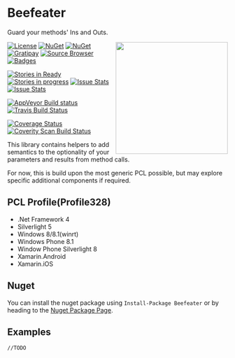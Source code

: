Beefeater
=========
Guard your methods' Ins and Outs. 

<img align="right" width="256px" height="256px" src="http://img.csmac.nz/Beefeater-256.svg">

[![License](http://img.shields.io/:license-mit-blue.svg)](http://csmacnz.mit-license.org)
[![NuGet](https://img.shields.io/nuget/v/Beefeater.svg)](https://www.nuget.org/packages/Beefeater)
[![NuGet](https://img.shields.io/nuget/dt/Beefeater.svg)](https://www.nuget.org/packages/Beefeater)
[![Gratipay](http://img.shields.io/gratipay/csMACnz.svg)](https://gratipay.com/csMACnz/)
[![Source Browser](https://img.shields.io/badge/Browse-Source-green.svg)](http://sourcebrowser.io/Browse/csMACnz/Beefeater)
[![Badges](http://img.shields.io/:badges-14/14-ff6799.svg)](https://github.com/badges/badgerbadgerbadger)

[![Stories in Ready](https://badge.waffle.io/csmacnz/Beefeater.png?label=ready&title=Ready)](https://waffle.io/csmacnz/Beefeater)
[![Stories in progress](https://badge.waffle.io/csmacnz/Beefeater.png?label=in%20progress&title=In%20Progress)](https://waffle.io/csmacnz/Beefeater)
[![Issue Stats](http://www.issuestats.com/github/csMACnz/Beefeater/badge/pr)](http://www.issuestats.com/github/csMACnz/Beefeater)
[![Issue Stats](http://www.issuestats.com/github/csMACnz/Beefeater/badge/issue)](http://www.issuestats.com/github/csMACnz/Beefeater)

[![AppVeyor Build status](https://img.shields.io/appveyor/ci/MarkClearwater/Beefeater.svg)](https://ci.appveyor.com/project/MarkClearwater/Beefeater)
[![Travis Build Status](https://img.shields.io/travis/csMACnz/Beefeater.svg)](https://travis-ci.org/csMACnz/Beefeater)

[![Coverage Status](https://img.shields.io/coveralls/csMACnz/Beefeater.svg)](https://coveralls.io/r/csMACnz/Beefeater?branch=master)
[![Coverity Scan Build Status](https://img.shields.io/coverity/scan/3770.svg)](https://scan.coverity.com/projects/3770)

This library contains helpers to add semantics to the optionality of your parameters and results from method calls.

For now, this is build upon the most generic PCL possible, but may explore specific additional components if required.

PCL Profile(Profile328)
-----------------------
* .Net Framework 4
* Silverlight 5
* Windows 8/8.1(winrt)
* Windows Phone 8.1
* Window Phone Silverlight 8
* Xamarin.Android
* Xamarin.iOS

Nuget
-----

You can install the nuget package using `Install-Package Beefeater` or by heading to the [Nuget Package Page](https://www.nuget.org/packages/Beefeater).


Examples
--------

    //TODO